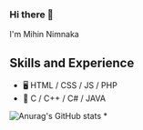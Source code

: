 ### Hi there 👋
I'm Mihin Nimnaka
## Skills and Experience 
 * 🖥️  HTML / CSS / JS / PHP
 * 🧮  C / C++ / C# / JAVA 

![Anurag's GitHub stats](https://github-readme-stats.vercel.app/api?username=mihinN&show_icons=true&theme=dark)
* 

